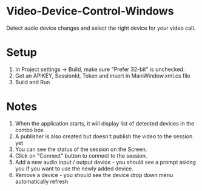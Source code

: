 # Video-Device-Control-Windows
Detect audio device changes and select the right device for your video call.

# Setup

1. In Project settings -> Build, make sure "Prefer 32-bit" is unchecked.
2. Get an APIKEY, SessionId, Token and insert in MainWindow.xml.cs file
3. Build and Run

# Notes

1. When the application starts, it will display list of detected devices in the combo box.
2. A publisher is also created but doesn't publish the video to the session yet
3. You can see the status of the session on the Screen.
4. Click on "Connect" button to connect to the session.
5. Add a new audio input / output device - you should see a prompt asking you if you want to use the newly added device.
6. Remove a device - you should see the device drop down menu automatically refresh
